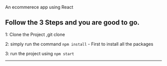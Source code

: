 An ecommerece app using React

## Follow the 3 Steps and you are good to go. 

1: Clone the Project ,git clone

2: simply run the command    `npm install`  - First to install all the packages
   
3: run the project using   `npm start`
   
   ------------ 
   














